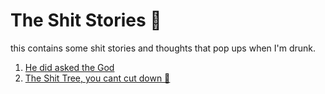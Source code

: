 # The Shit Stories 🥴
this contains some shit stories and thoughts that pop ups when I'm drunk. 
1. [He did asked the God](./he-asked-god.md)
1. [The Shit Tree, you cant cut down 🌳](./The-tree.md)